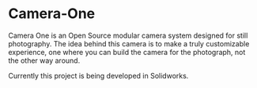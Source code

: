 # Camera-One
Camera One is an Open Source modular camera system designed for still photography. The idea behind this camera is to make a truly customizable experience, one where you can build the camera for the photograph, not the other way around.

Currently this project is being developed in Solidworks.
